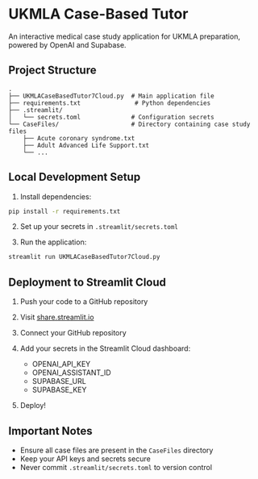 # UKMLA Case-Based Tutor

An interactive medical case study application for UKMLA preparation, powered by OpenAI and Supabase.

## Project Structure
```
.
├── UKMLACaseBasedTutor7Cloud.py  # Main application file
├── requirements.txt               # Python dependencies
├── .streamlit/
│   └── secrets.toml              # Configuration secrets
└── CaseFiles/                    # Directory containing case study files
    ├── Acute coronary syndrome.txt
    ├── Adult Advanced Life Support.txt
    └── ...
```

## Local Development Setup

1. Install dependencies:
```bash
pip install -r requirements.txt
```

2. Set up your secrets in `.streamlit/secrets.toml`

3. Run the application:
```bash
streamlit run UKMLACaseBasedTutor7Cloud.py
```

## Deployment to Streamlit Cloud

1. Push your code to a GitHub repository

2. Visit [share.streamlit.io](https://share.streamlit.io)

3. Connect your GitHub repository

4. Add your secrets in the Streamlit Cloud dashboard:
   - OPENAI_API_KEY
   - OPENAI_ASSISTANT_ID
   - SUPABASE_URL
   - SUPABASE_KEY

5. Deploy!

## Important Notes

- Ensure all case files are present in the `CaseFiles` directory
- Keep your API keys and secrets secure
- Never commit `.streamlit/secrets.toml` to version control 